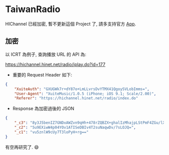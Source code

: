 # TaiwanRadio
HIChannel 已經加密, 暫不更新這個 Project 了, 請多支持官方 [App][1].

## 加密
以 ICRT 為例子, 查詢播放 URL 的 API 為:

https://hichannel.hinet.net/radio/iplay.do?id=177

* 重要的 Request Header 如下:

```json
{
	"XuiteAuth": "GXUGWk7r+dY87o+LmLLvrsDvYTMX41QgoySVLobImms=",
	"User-Agent": "XuiteMusic/1.0.5 (iPhone; iOS 9.1; Scale/2.00)",
	"Referer": "https://hichannel.hinet.net/radio/index.do"
```

* Response 為加密過後的 JSON

```json
{
	"_c3": "8y3J5benIZ7GNDxAWZvn9qHh+478rZQBZX+ghalIzMhajpLStPmF4ZGu/lXO/2Q0MAfUQBkDMe8wWjIYl6vCtETlIlf73wYYBo7DRshBUsAS11Q8EVCf113ce+mShB4GHuhekMr17KLoRdUSDa21GxLV71HPf1+doJgzCTyAF1DB/6wr5A/Z337VOXOvvt8rpXdItpdC/j3dPu8rCAIqqNrNavPbdzUhNpxqPhKYFRxk1lmWETnn/l/MH+9b6Mcm",
	"_c2": "5u9EXiwW4p04YOv1ATISeDBIv4T2suNaqwDv/7sLOJQ=",
	"_c1": "vu5znlW9cUy7T3loPyH+rg=="
}
```

有空再研究了. :smile:



[1]: https://itunes.apple.com/us/app/xuite-sui-yi-ting/id942390303?mt=8